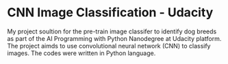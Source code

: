# CNN Image Classification - Udacity 

My project soultion for the pre-train image classifer to identify dog breeds as part of the AI Programming with Python Nanodegree at Udacity platform. The project aimds to use convolutional neural network (CNN) to classify images. The codes were written in Python language. 
